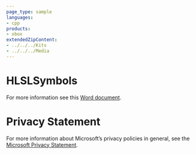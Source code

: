 ```yaml
---
page_type: sample
languages:
- cpp
products:
- xbox
extendedZipContent:
- ../../../Kits
- ../../../Media
---
```

# HLSLSymbols
For more information see this [Word document](Readme.docx).
# Privacy Statement
For more information about Microsoft’s privacy policies in general, see the [Microsoft Privacy Statement](https://privacy.microsoft.com/en-us/privacystatement/).
